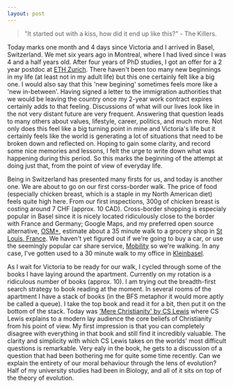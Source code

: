 ```yaml
---
layout: post
---
```


> "It started out with a kiss, how did it end up like this?" - The Killers.

Today marks one month and 4 days since Victoria and I arrived in Basel, Switzerland.
We met six years ago in Montreal, where I had lived since I was 4 and a half years old.
After four years of PhD studies, I got an offer for a 2 year postdoc at [ETH Zurich](https://en.wikipedia.org/wiki/ETH_Zurich).
There haven't been too many new beginnings in my life (at least not in my adult life) but this one certainly felt like a big one.
I would also say that this 'new begining' sometimes feels more like a 'new in-between'.
Having signed a letter to the immigration authorities that we would be leaving the country once my 2-year work contract expires certainly adds to that feeling.
Discussions of what will our lives look like in the not very distant future are very frequent.
Answering that question leads to many others about values, lifestyle, career, politics, and much more.
Not only does this feel like a big turning point in mine and Victoria's life but it certainly feels like the world is generating a lot of situations that need to be broken down and reflected on.
Hoping to gain some clarity, and record some nice memories and lessons, I felt the urge to write down what was happening during this period.
So this marks the beginning of the attempt at doing just that, from the point of view of everyday life.

Being in Switzerland has presented many firsts for us, and today is another one. 
We are about to go on our first corss-border walk.
The price of food (especially chicken breast, which is a staple in my North American diet) feels quite high here.
From our first inspections, 300g of chicken breast is costing around 7 CHF (approx. 10 CAD).
Cross-border shopping is especialy popular in Basel since it is nicely located ridiculously close to the border with France and Germany; Google Maps, and my preferred open source alternative, [OSM+](https://osmand.net/), estimate about a 35 minute walk to a grocery shop in [St Louis, France]([https://en.wikipedia.org/wiki/Saint-Louis,_Haut-Rhin).
We haven't yet figured out if we're going to buy a car, or use the seemingly popular car share service, [Mobility](https://www.mobility.ch/en/private-customers) so we're walking.
In any case, I've gotten used to a 30 minute walk to my office in [Kleinbasel](https://www.basel.com/en/city-map/districts/kleinbasels-old-town-wettstein).

As I wait for Victoria to be ready for our walk, I cycled through some of the books I have laying around the apartment.
Currently on my rotation is a ridiculous number of books (approx. 10).
I am trying out the breadth-first search strategy to book reading at the moment.
In several rooms of the apartment I have a stack of books (in the BFS metaphor it would more aptly be called a queue).
I take the top book and read it for a bit, then put it on the bottom of the stack.
Today was ['Mere Christianity' by CS Lewis](https://en.wikipedia.org/wiki/Mere_Christianity) where CS Lewis explains to a modern lay audience the core beliefs of Christianity from his point of view.
My first impression is that you can completely disagree with everything in that book and still find it incredibly valuable.
The clarity and simplicity with which CS Lewis takes on the worlds' most difficult questions is remarkable.
Very ealy in the book, he gets to a discussion of a question that had been bothering me for quite some time recently.
Can we explain the entirety of our moral behaviour through the lens of evolution?
Half of my university studies had been in Biology, and all of it sits on top of the theory of evolution.

